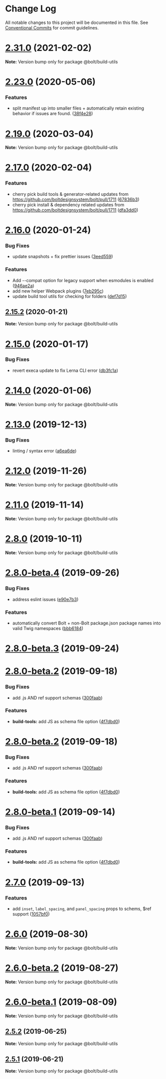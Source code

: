 # Change Log

All notable changes to this project will be documented in this file.
See [Conventional Commits](https://conventionalcommits.org) for commit guidelines.

# [2.31.0](https://github.com/bolt-design-system/bolt/tree/master/packages/build-tools/utils/compare/v2.30.2...v2.31.0) (2021-02-02)

**Note:** Version bump only for package @bolt/build-utils





# [2.23.0](https://github.com/bolt-design-system/bolt/tree/master/packages/build-tools/utils/compare/v2.22.1...v2.23.0) (2020-05-06)


### Features

* split manifest up into smaller files + automatically retain existing behavior if issues are found. ([38f4e28](https://github.com/bolt-design-system/bolt/tree/master/packages/build-tools/utils/commit/38f4e28775787e378452ea73d1a9c62f1db1945f))





# [2.19.0](https://github.com/bolt-design-system/bolt/tree/master/packages/build-tools/utils/compare/v2.18.1...v2.19.0) (2020-03-04)

**Note:** Version bump only for package @bolt/build-utils





# [2.17.0](https://github.com/bolt-design-system/bolt/tree/master/packages/build-tools/utils/compare/v2.16.3...v2.17.0) (2020-02-04)


### Features

* cherry pick build tools & generator-related updates from https://github.com/boltdesignsystem/bolt/pull/1711 ([67836b3](https://github.com/bolt-design-system/bolt/tree/master/packages/build-tools/utils/commit/67836b38fdabc3bd293d297777d7f5a825da3d97))
* cherry pick install & dependency related updates from https://github.com/boltdesignsystem/bolt/pull/1711 ([dfa3dd0](https://github.com/bolt-design-system/bolt/tree/master/packages/build-tools/utils/commit/dfa3dd08d19a109736f64faef851e5516e3941e0))





# [2.16.0](https://github.com/bolt-design-system/bolt/tree/master/packages/build-tools/utils/compare/v2.15.2...v2.16.0) (2020-01-24)


### Bug Fixes

* update snapshots + fix prettier issues ([3eed559](https://github.com/bolt-design-system/bolt/tree/master/packages/build-tools/utils/commit/3eed559af2e4ca279ad3328157f822588e97e3a3))


### Features

* Add --compat option for legacy support when esmodules is enabled ([946ae2a](https://github.com/bolt-design-system/bolt/tree/master/packages/build-tools/utils/commit/946ae2a7875e747db65225b9e53adecaa37bc7a5))
* add new helper Webpack plugins ([7eb295c](https://github.com/bolt-design-system/bolt/tree/master/packages/build-tools/utils/commit/7eb295c4e934c4a1e10e44d5fbb072905d0a7efd))
* update build tool utils for checking for folders ([def7d15](https://github.com/bolt-design-system/bolt/tree/master/packages/build-tools/utils/commit/def7d15ef22400aaf32742ad320f4038345ffc93))





## [2.15.2](https://github.com/bolt-design-system/bolt/tree/master/packages/build-tools/utils/compare/v2.15.1...v2.15.2) (2020-01-21)

**Note:** Version bump only for package @bolt/build-utils





# [2.15.0](https://github.com/bolt-design-system/bolt/tree/master/packages/build-tools/utils/compare/v2.14.3...v2.15.0) (2020-01-17)


### Bug Fixes

* revert execa update to fix Lerna CLI error ([db3fc1a](https://github.com/bolt-design-system/bolt/tree/master/packages/build-tools/utils/commit/db3fc1a0eaeec4f49e4e9654fcf3747d883fac70))





# [2.14.0](https://github.com/bolt-design-system/bolt/tree/master/packages/build-tools/utils/compare/v2.13.3...v2.14.0) (2020-01-06)

**Note:** Version bump only for package @bolt/build-utils





# [2.13.0](https://github.com/bolt-design-system/bolt/tree/master/packages/build-tools/utils/compare/v2.12.1...v2.13.0) (2019-12-13)


### Bug Fixes

* linting / syntax error ([a6ea6de](https://github.com/bolt-design-system/bolt/tree/master/packages/build-tools/utils/commit/a6ea6de))





# [2.12.0](https://github.com/bolt-design-system/bolt/tree/master/packages/build-tools/utils/compare/v2.11.4...v2.12.0) (2019-11-26)

**Note:** Version bump only for package @bolt/build-utils





# [2.11.0](https://github.com/bolt-design-system/bolt/tree/master/packages/build-tools/utils/compare/v2.10.0...v2.11.0) (2019-11-14)

**Note:** Version bump only for package @bolt/build-utils





# [2.8.0](https://github.com/bolt-design-system/bolt/tree/master/packages/build-tools/utils/compare/v2.8.0-beta.6...v2.8.0) (2019-10-11)

**Note:** Version bump only for package @bolt/build-utils





# [2.8.0-beta.4](https://github.com/bolt-design-system/bolt/tree/master/packages/build-tools/utils/compare/v2.8.0-beta.3...v2.8.0-beta.4) (2019-09-26)


### Bug Fixes

* address eslint issues ([e90e7b3](https://github.com/bolt-design-system/bolt/tree/master/packages/build-tools/utils/commit/e90e7b3))


### Features

* automatically convert Bolt + non-Bolt package.json package names into valid Twig namespaces ([bbb6184](https://github.com/bolt-design-system/bolt/tree/master/packages/build-tools/utils/commit/bbb6184))





# [2.8.0-beta.3](https://github.com/bolt-design-system/bolt/tree/master/packages/build-tools/utils/compare/v2.7.1...v2.8.0-beta.3) (2019-09-24)



# [2.8.0-beta.2](https://github.com/bolt-design-system/bolt/tree/master/packages/build-tools/utils/compare/v2.7.0...v2.8.0-beta.2) (2019-09-18)


### Bug Fixes

* add .js AND ref support schemas ([300faab](https://github.com/bolt-design-system/bolt/tree/master/packages/build-tools/utils/commit/300faab))


### Features

* **build-tools:** add JS as schema file option ([4f7dbd0](https://github.com/bolt-design-system/bolt/tree/master/packages/build-tools/utils/commit/4f7dbd0))





# [2.8.0-beta.2](https://github.com/bolt-design-system/bolt/tree/master/packages/build-tools/utils/compare/v2.7.0...v2.8.0-beta.2) (2019-09-18)


### Bug Fixes

* add .js AND ref support schemas ([300faab](https://github.com/bolt-design-system/bolt/tree/master/packages/build-tools/utils/commit/300faab))


### Features

* **build-tools:** add JS as schema file option ([4f7dbd0](https://github.com/bolt-design-system/bolt/tree/master/packages/build-tools/utils/commit/4f7dbd0))





# [2.8.0-beta.1](https://github.com/bolt-design-system/bolt/tree/master/packages/build-tools/utils/compare/v2.7.0...v2.8.0-beta.1) (2019-09-14)


### Bug Fixes

* add .js AND ref support schemas ([300faab](https://github.com/bolt-design-system/bolt/tree/master/packages/build-tools/utils/commit/300faab))


### Features

* **build-tools:** add JS as schema file option ([4f7dbd0](https://github.com/bolt-design-system/bolt/tree/master/packages/build-tools/utils/commit/4f7dbd0))





# [2.7.0](https://github.com/bolt-design-system/bolt/tree/master/packages/build-tools/utils/compare/v2.6.0...v2.7.0) (2019-09-13)


### Features

* add `inset`, `label_spacing`, and `panel_spacing` props to schems, $ref support ([1057bf0](https://github.com/bolt-design-system/bolt/tree/master/packages/build-tools/utils/commit/1057bf0))





# [2.6.0](https://github.com/bolt-design-system/bolt/tree/master/packages/build-tools/utils/compare/v2.6.0-beta.2...v2.6.0) (2019-08-30)

**Note:** Version bump only for package @bolt/build-utils





# [2.6.0-beta.2](https://github.com/bolt-design-system/bolt/tree/master/packages/build-tools/utils/compare/v2.6.0-beta.1...v2.6.0-beta.2) (2019-08-27)

**Note:** Version bump only for package @bolt/build-utils





# [2.6.0-beta.1](https://github.com/bolt-design-system/bolt/tree/master/packages/build-tools/utils/compare/v2.5.6...v2.6.0-beta.1) (2019-08-09)

**Note:** Version bump only for package @bolt/build-utils





## [2.5.2](https://github.com/bolt-design-system/bolt/tree/master/packages/build-tools/utils/compare/v2.5.1...v2.5.2) (2019-06-25)

**Note:** Version bump only for package @bolt/build-utils





## [2.5.1](https://github.com/bolt-design-system/bolt/tree/master/packages/build-tools/utils/compare/v2.5.0...v2.5.1) (2019-06-21)

**Note:** Version bump only for package @bolt/build-utils
